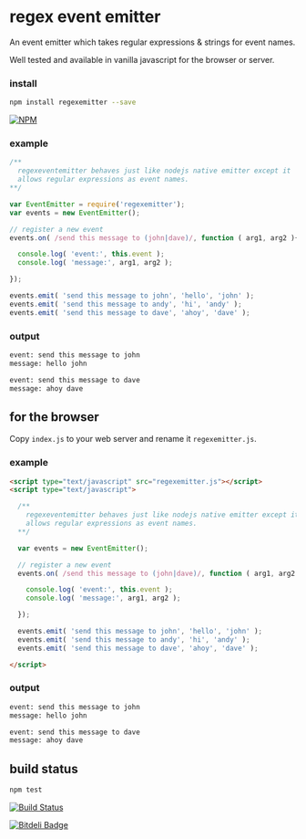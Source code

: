 
# regex event emitter

An event emitter which takes regular expressions & strings for event names.

Well tested and available in vanilla javascript for the browser or server.

### install

```bash
npm install regexemitter --save
```

[![NPM](https://nodei.co/npm/regexemitter.png?downloads=true&stars=true)](https://nodei.co/npm/regexemitter/)

### example

```javascript
/**
  regexeventemitter behaves just like nodejs native emitter except it
  allows regular expressions as event names.
**/

var EventEmitter = require('regexemitter');
var events = new EventEmitter();

// register a new event
events.on( /send this message to (john|dave)/, function ( arg1, arg2 ){

  console.log( 'event:', this.event );
  console.log( 'message:', arg1, arg2 );

});

events.emit( 'send this message to john', 'hello', 'john' );
events.emit( 'send this message to andy', 'hi', 'andy' );
events.emit( 'send this message to dave', 'ahoy', 'dave' );
```

### output

```bash
event: send this message to john
message: hello john

event: send this message to dave
message: ahoy dave
```

## for the browser

Copy `index.js` to your web server and rename it `regexemitter.js`.

### example

```html
<script type="text/javascript" src="regexemitter.js"></script>
<script type="text/javascript">

  /**
    regexeventemitter behaves just like nodejs native emitter except it
    allows regular expressions as event names.
  **/

  var events = new EventEmitter();

  // register a new event
  events.on( /send this message to (john|dave)/, function ( arg1, arg2 ){

    console.log( 'event:', this.event );
    console.log( 'message:', arg1, arg2 );

  });

  events.emit( 'send this message to john', 'hello', 'john' );
  events.emit( 'send this message to andy', 'hi', 'andy' );
  events.emit( 'send this message to dave', 'ahoy', 'dave' );

</script>
```

### output

```bash
event: send this message to john
message: hello john

event: send this message to dave
message: ahoy dave
```

## build status

```bash
npm test
```

[![Build Status](https://travis-ci.org/missinglink/regexemitter.png?branch=master)](https://travis-ci.org/missinglink/regexemitter)

[![Bitdeli Badge](https://d2weczhvl823v0.cloudfront.net/missinglink/regexemitter/trend.png)](https://bitdeli.com/free "Bitdeli Badge")

